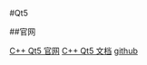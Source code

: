 #Qt5

##官网

[C++ Qt5 官网](http://doc.qt.io)
[C++ Qt5 文档](http://doc.qt.io/qt-5/index.html)
[github](https://github.com/baoboa/pyqt5/tree/master/examples)